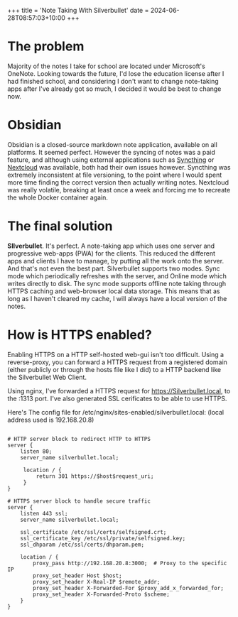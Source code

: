 +++
title = 'Note Taking With Silverbullet'
date = 2024-06-28T08:57:03+10:00
+++

# The problem

Majority of the notes I take for school are located under Microsoft's OneNote. Looking towards the future, I'd lose the education license after I had finished school, and considering I don't want to change note-taking apps after I've already got so much, I decided it would be best to change now.

# Obsidian

Obsidian is a closed-source markdown note application, available on all platforms. It seemed perfect. However the syncing of notes was a paid feature, and although using external applications such as [Syncthing]() or [Nextcloud]() was available, both had their own issues however. Syncthing was extremely inconsistent at file versioning, to the point where I would spent more time finding the correct version then actually writing notes. Nextcloud was really volatile, breaking at least once a week and forcing me to recreate the whole Docker container again.

# The final solution

**SIlverbullet**. It's perfect. A note-taking app which uses one server and progressive web-apps (PWA) for the clients. This reduced the different apps and clients I have to manage, by putting all the work onto the server. And that's not even the best part. Silverbullet supports two modes. Sync mode which periodically refreshes with the server, and Online mode which writes directly to disk. The sync mode supports offline note taking through HTTPS caching and web-browser local data storage. This means that as long as I haven't cleared my cache, I will always have a local version of the notes. 

# How is HTTPS enabled?

Enabling HTTPS on a HTTP self-hosted web-gui isn't too difficult. Using a reverse-proxy, you can forward a HTTPS request from a registered domain (either publicly or through the hosts file like I did) to a HTTP backend like the Silverbullet Web Client.

Using nginx, I've forwarded a HTTPS request for https://Silverbullet.local, to the :1313 port. I've also generated SSL cerificates to be able to use HTTPS. 

Here's The config file for /etc/nginx/sites-enabled/silverbullet.local: (local address used is 192.168.20.8)

```

# HTTP server block to redirect HTTP to HTTPS
server {
    listen 80;
    server_name silverbullet.local;

     location / {
         return 301 https://$host$request_uri;
     }
}

# HTTPS server block to handle secure traffic
server {
    listen 443 ssl;
    server_name silverbullet.local;

    ssl_certificate /etc/ssl/certs/selfsigned.crt;
    ssl_certificate_key /etc/ssl/private/selfsigned.key;
    ssl_dhparam /etc/ssl/certs/dhparam.pem;

    location / {
        proxy_pass http://192.168.20.8:3000;  # Proxy to the specific IP
        proxy_set_header Host $host;
        proxy_set_header X-Real-IP $remote_addr;
        proxy_set_header X-Forwarded-For $proxy_add_x_forwarded_for;
        proxy_set_header X-Forwarded-Proto $scheme;
    }
}

```
